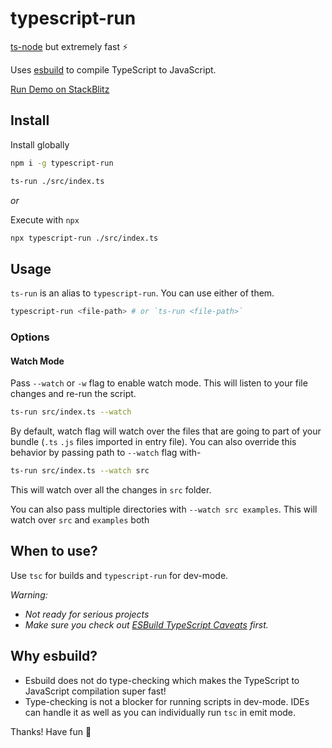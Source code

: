 # typescript-run

[ts-node](https://npmjs.com/package/ts-node) but extremely fast ⚡️ 

Uses [esbuild](https://npmjs.com/package/esbuild) to compile TypeScript to JavaScript.

[Run Demo on StackBlitz](https://stackblitz.com/edit/node-vhctbs?file=index.ts)
## Install

Install globally
```sh
npm i -g typescript-run

ts-run ./src/index.ts
```

*or*

Execute with `npx`
```sh
npx typescript-run ./src/index.ts
```

## Usage

`ts-run` is an alias to `typescript-run`. You can use either of them.

```sh
typescript-run <file-path> # or `ts-run <file-path>`
```

### Options

#### Watch Mode 

Pass `--watch` or `-w` flag to enable watch mode. This will listen to your file changes and re-run the script.

```sh
ts-run src/index.ts --watch
```

By default, watch flag will watch over the files that are going to part of your bundle (`.ts` `.js` files imported in entry file). You can also override this behavior by passing path to `--watch` flag with-
```sh
ts-run src/index.ts --watch src
```

This will watch over all the changes in `src` folder.

You can also pass multiple directories with `--watch src examples`. This will watch over `src` and `examples` both

## When to use?

Use `tsc` for builds and `typescript-run` for dev-mode.

*Warning:*
- *Not ready for serious projects*
- *Make sure you check out [ESBuild TypeScript Caveats](https://esbuild.github.io/content-types/#typescript-caveats) first.*

## Why esbuild?

- Esbuild does not do type-checking which makes the TypeScript to JavaScript compilation super fast!
- Type-checking is not a blocker for running scripts in dev-mode. IDEs can handle it as well as you can individually run `tsc` in emit mode.


Thanks! Have fun 🌻